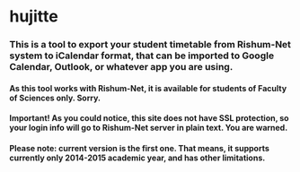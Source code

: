 hujitte
=======

### This is a tool to export your student timetable from Rishum-Net system to iCalendar format, that can be imported to Google Calendar, Outlook, or whatever app you are using.

#### As this tool works with Rishum-Net, it is available for students of Faculty of Sciences only. Sorry.

#### <strong>Important!</strong> As you could notice, this site does not have SSL protection, so your login info will go to Rishum-Net server in plain text. You are warned.

#### <strong>Please note:</strong> current version is the first one. That means, it supports currently only 2014-2015 academic year, and has other limitations.
